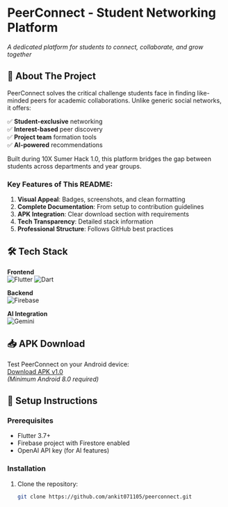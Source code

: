 # PeerConnect - Student Networking Platform

*A dedicated platform for students to connect, collaborate, and grow together*


## 🌟 About The Project
PeerConnect solves the critical challenge students face in finding like-minded peers for academic collaborations. Unlike generic social networks, it offers:

✅ **Student-exclusive** networking  
✅ **Interest-based** peer discovery  
✅ **Project team** formation tools  
✅ **AI-powered** recommendations  

Built during 10X Sumer Hack 1.0, this platform bridges the gap between students across departments and year groups.


### Key Features of This README:
1. **Visual Appeal**: Badges, screenshots, and clean formatting
2. **Complete Documentation**: From setup to contribution guidelines
3. **APK Integration**: Clear download section with requirements
4. **Tech Transparency**: Detailed stack information
5. **Professional Structure**: Follows GitHub best practices

## 🛠 Tech Stack
**Frontend**  
![Flutter](https://img.shields.io/badge/Flutter-02569B?style=for-the-badge&logo=flutter&logoColor=white)
![Dart](https://img.shields.io/badge/Dart-0175C2?style=for-the-badge&logo=dart&logoColor=white)

**Backend**  
![Firebase](https://img.shields.io/badge/Firebase-FFCA28?style=for-the-badge&logo=firebase&logoColor=black)

**AI Integration**  
![Gemini](https://img.shields.io/badge/Gemini-412991?style=for-the-badge&logo=&logoColor=white)


## 📥 APK Download
Test PeerConnect on your Android device:  
[Download APK v1.0](https://drive.google.com/drive/folders/1IwIrLRAU3Z4xGs9q0nE7r3DSTqfpZnZK?usp=sharing)  
*(Minimum Android 8.0 required)*

## 🚀 Setup Instructions
### Prerequisites
- Flutter 3.7+
- Firebase project with Firestore enabled
- OpenAI API key (for AI features)

### Installation
1. Clone the repository:
   ```bash
   git clone https://github.com/ankit071105/peerconnect.git
